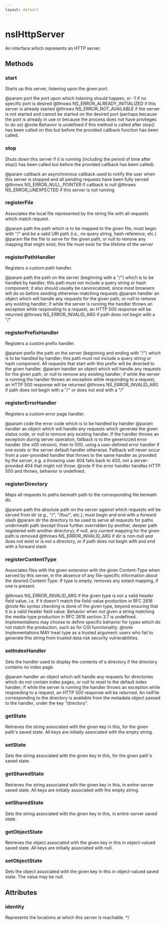 ```yaml
---
layout: default
---
```


# nsIHttpServer #

An interface which represents an HTTP server.


## Methods ##

### start ###

Starts up this server, listening upon the given port.

@param port
  the port upon which listening should happen, or -1 if no specific port is
  desired
@throws NS_ERROR_ALREADY_INITIALIZED
  if this server is already started
@throws NS_ERROR_NOT_AVAILABLE
  if the server is not started and cannot be started on the desired port
  (perhaps because the port is already in use or because the process does
  not have privileges to do so)
@note
  Behavior is undefined if this method is called after stop() has been
  called on this but before the provided callback function has been
  called.


### stop ###

Shuts down this server if it is running (including the period of time after
stop() has been called but before the provided callback has been called).

@param callback
  an asynchronous callback used to notify the user when this server is
  stopped and all pending requests have been fully served
@throws NS_ERROR_NULL_POINTER
  if callback is null
@throws NS_ERROR_UNEXPECTED
  if this server is not running


### registerFile ###

Associates the local file represented by the string file with all requests
which match request.

@param path
  the path which is to be mapped to the given file; must begin with "/" and
  be a valid URI path (i.e., no query string, hash reference, etc.)
@param file
  the file to serve for the given path, or null to remove any mapping that
  might exist; this file must exist for the lifetime of the server


### registerPathHandler ###

Registers a custom path handler.

@param path
  the path on the server (beginning with a "/") which is to be handled by
  handler; this path must not include a query string or hash component; it
  also should usually be canonicalized, since most browsers will do so
  before sending otherwise-matching requests
@param handler
  an object which will handle any requests for the given path, or null to
  remove any existing handler; if while the server is running the handler
  throws an exception while responding to a request, an HTTP 500 response
  will be returned
@throws NS_ERROR_INVALID_ARG
  if path does not begin with a "/"


### registerPrefixHandler ###

Registers a custom prefix handler.

@param prefix
  the path on the server (beginning and ending with "/") which is to be
  handled by handler; this path must not include a query string or hash
  component. All requests that start with this prefix will be directed to
  the given handler.
@param handler
  an object which will handle any requests for the given path, or null to
  remove any existing handler; if while the server is running the handler
  throws an exception while responding to a request, an HTTP 500 response
  will be returned
@throws NS_ERROR_INVALID_ARG
  if path does not begin with a "/" or does not end with a "/"


### registerErrorHandler ###

Registers a custom error page handler.

@param code
  the error code which is to be handled by handler
@param handler
  an object which will handle any requests which generate the given status
  code, or null to remove any existing handler.  If the handler throws an
  exception during server operation, fallback is to the genericized error
  handler (the x00 version), then to 500, using a user-defined error
  handler if one exists or the server default handler otherwise.  Fallback
  will never occur from a user-provided handler that throws to the same
  handler as provided by the server, e.g. a throwing user 404 falls back to
  400, not a server-provided 404 that might not throw.
@note
  If the error handler handles HTTP 500 and throws, behavior is undefined.


### registerDirectory ###

Maps all requests to paths beneath path to the corresponding file beneath
dir.

@param path
  the absolute path on the server against which requests will be served
  from dir (e.g., "/", "/foo/", etc.); must begin and end with a forward
  slash
@param dir
  the directory to be used to serve all requests for paths underneath path
  (except those further overridden by another, deeper path registered with
  another directory); if null, any current mapping for the given path is
  removed
@throws NS_ERROR_INVALID_ARG
  if dir is non-null and does not exist or is not a directory, or if path
  does not begin with and end with a forward slash


### registerContentType ###

Associates files with the given extension with the given Content-Type when
served by this server, in the absence of any file-specific information
about the desired Content-Type.  If type is empty, removes any extant
mapping, if one is present.

@throws NS_ERROR_INVALID_ARG
  if the given type is not a valid header field value, i.e. if it doesn't
  match the field-value production in RFC 2616
@note
  No syntax checking is done of the given type, beyond ensuring that it is
  a valid header field value.  Behavior when not given a string matching
  the media-type production in RFC 2616 section 3.7 is undefined.
  Implementations may choose to define specific behavior for types which do
  not match the production, such as for CGI functionality.
@note
  Implementations MAY treat type as a trusted argument; users who fail to
  generate this string from trusted data risk security vulnerabilities.


### setIndexHandler ###

Sets the handler used to display the contents of a directory if
the directory contains no index page.

@param handler
  an object which will handle any requests for directories which
  do not contain index pages, or null to reset to the default
  index handler; if while the server is running the handler
  throws an exception while responding to a request, an HTTP 500
  response will be returned.  An nsIFile corresponding to the
  directory is available from the metadata object passed to the
  handler, under the key "directory".


### getState ###

Retrieves the string associated with the given key in this, for the given
path's saved state.  All keys are initially associated with the empty
string.


### setState ###

Sets the string associated with the given key in this, for the given path's
saved state.


### getSharedState ###

Retrieves the string associated with the given key in this, in
entire-server saved state.  All keys are initially associated with the
empty string.


### setSharedState ###

Sets the string associated with the given key in this, in entire-server
saved state.


### getObjectState ###

Retrieves the object associated with the given key in this in
object-valued saved state.  All keys are initially associated with null.


### setObjectState ###

Sets the object associated with the given key in this in object-valued
saved state.  The value may be null.


## Attributes ##

### identity ###
 Represents the locations at which this server is reachable. */
